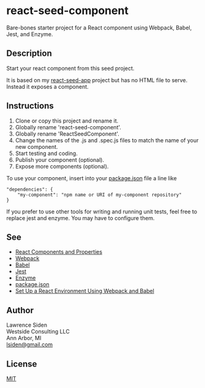 # react-seed-component

Bare-bones starter project for a React component using Webpack, Babel, Jest, and Enzyme.

## Description

Start your react component from this seed project.

It is based on my [react-seed-app](https://github.com/lsiden/react-seed-app) project
but has no HTML file to serve.  Instead it exposes a component.

## Instructions

1. Clone or copy this project and rename it.
1. Globally rename 'react-seed-component'.
1. Globally rename 'ReactSeedComponent'.
1. Change the names of the .js and .spec.js files to match the name of your new component.
1. Start testing and coding.
1. Publish your component (optional).
1. Expose more components (optional).

To use your component, insert into your [package.json](https://docs.npmjs.com/files/package.json) file a line like

	"dependencies": {
		"my-component": "npm name or URI of my-component repository"
	}

If you prefer to use other tools for writing and running unit tests,
feel free to replace jest and enzyme.
You may have to configure them.

## See

* [React Components and Properties](https://facebook.github.io/react/docs/components-and-props.html)
* [Webpack](https://webpack.github.io/)
* [Babel](https://babeljs.io/)
* [Jest](https://facebook.github.io/jest/)
* [Enzyme](https://github.com/airbnb/enzyme)
* [package.json](https://docs.npmjs.com/files/package.json)
* [Set Up a React Environment Using Webpack and Babel](https://scotch.io/tutorials/setup-a-react-environment-using-webpack-and-babel)

## Author
Lawrence Siden  
Westside Consulting LLC  
Ann Arbor, MI  
lsiden@gmail.com

## License

[MIT](https://opensource.org/licenses/MIT)
